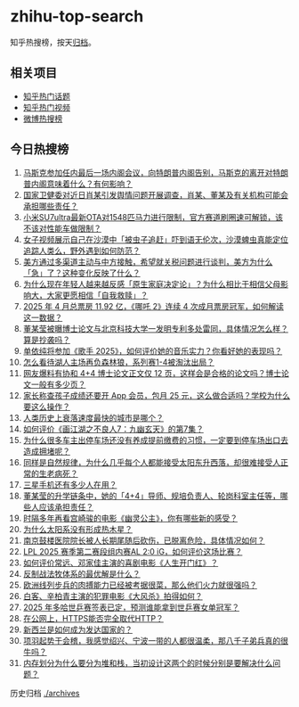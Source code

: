 # zhihu-top-search

知乎热搜榜，按天[归档](./archives)。

## 相关项目

- [知乎热门话题](https://github.com/justjavac/zhihu-trending-hot-questions)
- [知乎热门视频](https://github.com/justjavac/zhihu-trending-hot-video)
- [微博热搜榜](https://github.com/justjavac/weibo-trending-hot-search)

## 今日热搜榜

<!-- BEGIN -->
<!-- 最后更新时间 Fri May 02 2025 01:33:44 GMT+0800 (China Standard Time) -->

1. [马斯克参加任内最后一场内阁会议，向特朗普内阁告别，马斯克的离开对特朗普内阁意味着什么？有何影响？](https://www.zhihu.com/search?q=https%3A%2F%2Fapi.zhihu.com%2Fquestions%2F1901313518239705073)
1. [国家卫健委对近日肖某引发舆情问题开展调查，肖某、董某及有关机构可能会承担哪些责任？](https://www.zhihu.com/search?q=https%3A%2F%2Fapi.zhihu.com%2Fquestions%2F1901192719428182699)
1. [小米SU7ultra最新OTA对1548匹马力进行限制，官方赛道刷圈速可解锁，该不该对性能车做限制？](https://www.zhihu.com/search?q=https%3A%2F%2Fapi.zhihu.com%2Fquestions%2F1901250394950201671)
1. [女子视频展示自己在沙漠中「被虫子追赶」吓到语无伦次，沙漠蜱虫真能定位追踪人类么，野外遇到如何防范？](https://www.zhihu.com/search?q=https%3A%2F%2Fapi.zhihu.com%2Fquestions%2F1900503710884390010)
1. [美方通过多渠道主动与中方接触，希望就关税问题进行谈判，美方为什么「急」了？这种变化反映了什么？](https://www.zhihu.com/search?q=https%3A%2F%2Fapi.zhihu.com%2Fquestions%2F1901080867876615340)
1. [为什么现在年轻人越来越反感「原生家庭决定论」？为什么相比于相信父母影响大，大家更愿相信「自我救赎」？](https://www.zhihu.com/search?q=https%3A%2F%2Fapi.zhihu.com%2Fquestions%2F1900479659168203794)
1. [2025 年 4 月总票房 11.92 亿，《哪吒 2》连续 4 次成月票房冠军，如何解读这一数据？](https://www.zhihu.com/search?q=https%3A%2F%2Fapi.zhihu.com%2Fquestions%2F1901020875819553513)
1. [董某莹被曝博士论文与北京科技大学一发明专利多处雷同，具体情况怎么样？算是抄袭吗？](https://www.zhihu.com/search?q=https%3A%2F%2Fapi.zhihu.com%2Fquestions%2F1901244983983432857)
1. [单依纯将参加《歌手 2025》，如何评价她的音乐实力？你看好她的表现吗？](https://www.zhihu.com/search?q=https%3A%2F%2Fapi.zhihu.com%2Fquestions%2F1896157910922416793)
1. [怎么看待湖人主场再负森林狼，系列赛1-4被淘汰出局？](https://www.zhihu.com/search?q=https%3A%2F%2Fapi.zhihu.com%2Fquestions%2F1901263818216149778)
1. [网友爆料有协和 4+4 博士论文正文仅 12 页，这样会是合格的论文吗？博士论文一般有多少页？](https://www.zhihu.com/search?q=https%3A%2F%2Fapi.zhihu.com%2Fquestions%2F1900988315747971092)
1. [家长称查孩子成绩还要开 App 会员，包月 25 元，这么做合适吗？学校为什么要这么操作？](https://www.zhihu.com/search?q=https%3A%2F%2Fapi.zhihu.com%2Fquestions%2F1900676899379835388)
1. [人类历史上衰落速度最快的城市是哪个？](https://www.zhihu.com/search?q=https%3A%2F%2Fapi.zhihu.com%2Fquestions%2F1894555455537250722)
1. [如何评价《画江湖之不良人7：九幽玄天》的第7集？](https://www.zhihu.com/search?q=https%3A%2F%2Fapi.zhihu.com%2Fquestions%2F1901229527511856939)
1. [为什么很多车主出停车场还没有养成提前缴费的习惯，一定要到停车场出口去造成拥堵呢？](https://www.zhihu.com/search?q=https%3A%2F%2Fapi.zhihu.com%2Fquestions%2F1900829324363412934)
1. [同样是自然规律，为什么几乎每个人都能接受太阳东升西落，却很难接受人正常的生老病死？](https://www.zhihu.com/search?q=https%3A%2F%2Fapi.zhihu.com%2Fquestions%2F1900928401654673888)
1. [三星手机还有多少人在用？](https://www.zhihu.com/search?q=https%3A%2F%2Fapi.zhihu.com%2Fquestions%2F609894486)
1. [董某莹的升学链条中，她的「4+4」导师、规培负责人、轮岗科室主任等，哪些人应该承担责任？](https://www.zhihu.com/search?q=https%3A%2F%2Fapi.zhihu.com%2Fquestions%2F1901175046774416420)
1. [时隔多年再看宫崎骏的电影《幽灵公主》，你有哪些新的感受？](https://www.zhihu.com/search?q=https%3A%2F%2Fapi.zhihu.com%2Fquestions%2F1900862939138844346)
1. [为什么太阳系没有形成热木星？](https://www.zhihu.com/search?q=https%3A%2F%2Fapi.zhihu.com%2Fquestions%2F353705904)
1. [南京鼓楼医院院长被人长期尾随后砍伤，已脱离危险，具体情况如何？](https://www.zhihu.com/search?q=https%3A%2F%2Fapi.zhihu.com%2Fquestions%2F1901010894688837686)
1. [LPL 2025 赛季第二赛段组内赛AL 2:0 iG，如何评价这场比赛？](https://www.zhihu.com/search?q=https%3A%2F%2Fapi.zhihu.com%2Fquestions%2F1901351927243072948)
1. [如何评价常远、邓家佳主演的喜剧电影《人生开门红》？](https://www.zhihu.com/search?q=https%3A%2F%2Fapi.zhihu.com%2Fquestions%2F1900303574958864100)
1. [反制战法牧体系的最优解是什么？](https://www.zhihu.com/search?q=https%3A%2F%2Fapi.zhihu.com%2Fquestions%2F1899944422214448745)
1. [欧洲线列步兵的肉搏能力已经被考据很菜，那么他们火力就很强吗？](https://www.zhihu.com/search?q=https%3A%2F%2Fapi.zhihu.com%2Fquestions%2F653122907)
1. [白客、辛柏青主演的犯罪电影《大风杀》拍得如何？](https://www.zhihu.com/search?q=https%3A%2F%2Fapi.zhihu.com%2Fquestions%2F1900585709988983400)
1. [2025 年多哈世乒赛签表已定，预测谁能拿到世乒赛女单冠军？](https://www.zhihu.com/search?q=https%3A%2F%2Fapi.zhihu.com%2Fquestions%2F1901252714911995710)
1. [在公网上，HTTPS能否完全取代HTTP？](https://www.zhihu.com/search?q=https%3A%2F%2Fapi.zhihu.com%2Fquestions%2F270454580)
1. [新西兰是如何成为发达国家的？](https://www.zhihu.com/search?q=https%3A%2F%2Fapi.zhihu.com%2Fquestions%2F48456379)
1. [项羽起势于会稽，我感觉绍兴、宁波一带的人都很温柔，那八千子弟兵真的很牛吗？](https://www.zhihu.com/search?q=https%3A%2F%2Fapi.zhihu.com%2Fquestions%2F437791072)
1. [内存划分为什么要分为堆和栈，当初设计这两个的时候分别是要解决什么问题？](https://www.zhihu.com/search?q=https%3A%2F%2Fapi.zhihu.com%2Fquestions%2F447017261)

<!-- END -->

历史归档 [./archives](./archives)
